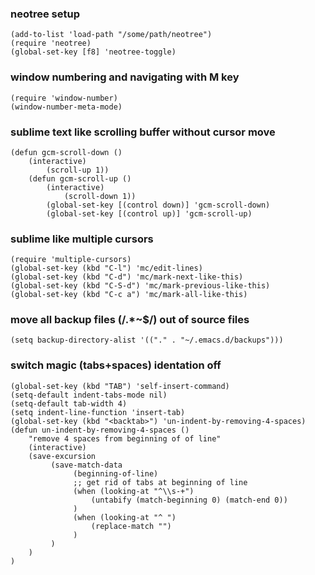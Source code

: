 ###  neotree setup
```
(add-to-list 'load-path "/some/path/neotree")
(require 'neotree)
(global-set-key [f8] 'neotree-toggle)
```

### window numbering and navigating with M key
```
(require 'window-number)
(window-number-meta-mode)
```

### sublime text like scrolling buffer without cursor move
```
(defun gcm-scroll-down ()
    (interactive)
        (scroll-up 1))
	(defun gcm-scroll-up ()
	    (interactive)
	        (scroll-down 1))
		(global-set-key [(control down)] 'gcm-scroll-down)
		(global-set-key [(control up)] 'gcm-scroll-up)
```

### sublime like multiple cursors
```
(require 'multiple-cursors)
(global-set-key (kbd "C-l") 'mc/edit-lines)
(global-set-key (kbd "C-d") 'mc/mark-next-like-this)
(global-set-key (kbd "C-S-d") 'mc/mark-previous-like-this)
(global-set-key (kbd "C-c a") 'mc/mark-all-like-this)
```

### move all backup files (/.*~$/) out of source files
```
(setq backup-directory-alist '(("." . "~/.emacs.d/backups")))
```

### switch magic (tabs+spaces) identation off
```
(global-set-key (kbd "TAB") 'self-insert-command)
(setq-default indent-tabs-mode nil)
(setq-default tab-width 4)
(setq indent-line-function 'insert-tab)
(global-set-key (kbd "<backtab>") 'un-indent-by-removing-4-spaces)
(defun un-indent-by-removing-4-spaces ()
    "remove 4 spaces from beginning of of line"
    (interactive)
    (save-excursion
         (save-match-data
              (beginning-of-line)
              ;; get rid of tabs at beginning of line
              (when (looking-at "^\\s-+")
                  (untabify (match-beginning 0) (match-end 0))
              )
              (when (looking-at "^ ")
                  (replace-match "")
              )
         )
    )
)
```
